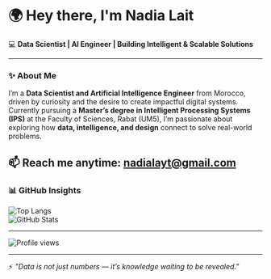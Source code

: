# 🌍 Hey there, I'm Nadia Lait  
💻 **Data Scientist | AI Engineer | Building Intelligent & Scalable Solutions**

---

### ✨ About Me  
I’m a **Data Scientist and Artificial Intelligence Engineer** from Morocco, driven by curiosity and the desire to create impactful digital systems.  
Currently pursuing a **Master’s degree in Intelligent Processing Systems (IPS)** at the Faculty of Sciences, Rabat (UM5), I’m passionate about exploring how **data, intelligence, and design** connect to solve real-world problems.


📫 **Reach me anytime:** [nadialayt@gmail.com](mailto:nadialayt@gmail.com)  
---

### 📊 GitHub Insights  

![Top Langs](https://github-readme-stats.vercel.app/api/top-langs/?username=Nadialait0&layout=compact&theme=radical)  
![GitHub Stats](https://github-readme-stats.vercel.app/api?username=Nadialait0&show_icons=true&theme=radical)

---

![Profile views](https://komarev.com/ghpvc/?username=Nadialait0&color=ff69b4&style=flat)

---

⚡ *"Data is not just numbers — it’s knowledge waiting to be revealed."*
